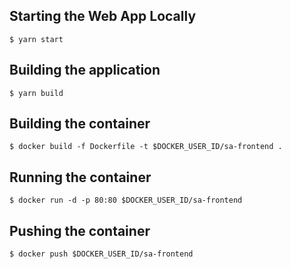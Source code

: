 ## Starting the Web App Locally
` $ yarn start `

## Building the application
` $ yarn build `

## Building the container
` $ docker build -f Dockerfile -t $DOCKER_USER_ID/sa-frontend . `

## Running the container
` $ docker run -d -p 80:80 $DOCKER_USER_ID/sa-frontend `

## Pushing the container
` $ docker push $DOCKER_USER_ID/sa-frontend `